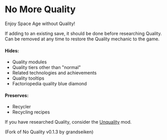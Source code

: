 # No More Quality

Enjoy Space Age without Quality!  

If adding to an existing save, it should be done before researching Quality.  
Can be removed at any time to restore the Quality mechanic to the game.  

#### Hides:

* Quality modules
* Quality tiers other than "normal"
* Related technologies and achievements
* Quality tooltips
* Factoriopedia quality blue diamond

#### Preserves:

* Recycler
* Recycling recipes

&NewLine;
&NewLine;

If you have researched Quality, consider the [Unquality](https://mods.factorio.com/mod/unquality) mod.  

(Fork of No Quality v0.1.3 by grandseiken)

